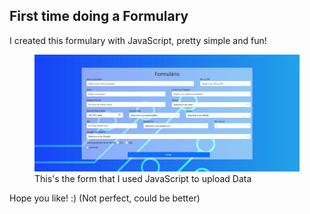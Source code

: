 <h2>First time doing a Formulary</h2>
<p>I created this formulary with JavaScript, pretty simple and fun!</p>

<figure>
  <img src="img/JSform.png">
  <figcaption>This's the form that I used JavaScript to upload Data</figcaption>
</figure>
<p>Hope you like! :) (Not perfect, could be better)</p>

